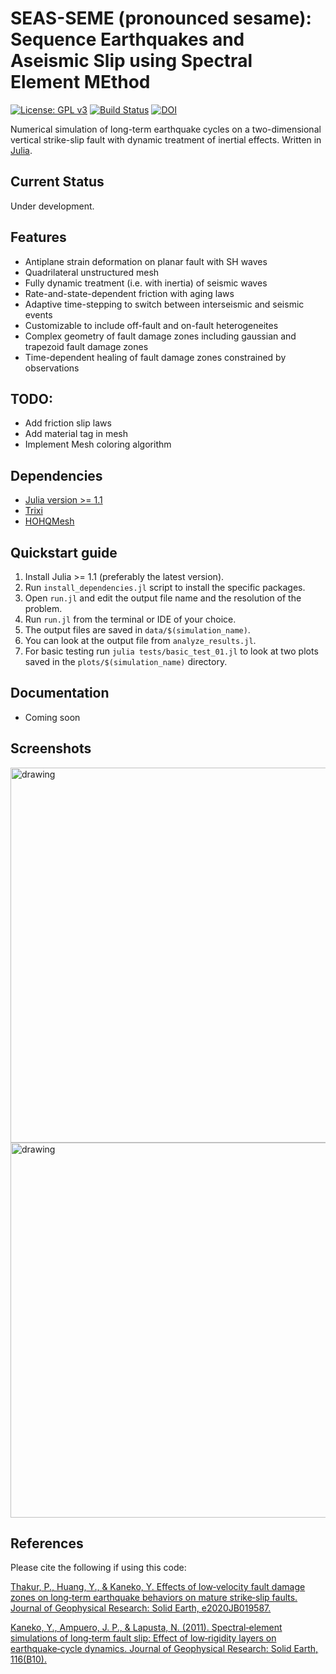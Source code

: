 # SEAS-SEME (pronounced sesame): Sequence Earthquakes and Aseismic Slip using Spectral Element MEthod


[![License: GPL v3](https://img.shields.io/badge/License-GPLv3-blue.svg)](https://www.gnu.org/licenses/gpl-3.0) [![Build Status](https://travis-ci.com/thehalfspace/Spear.svg?branch=master)](https://travis-ci.com/thehalfspace/Spear) [![DOI](https://zenodo.org/badge/296673471.svg)](https://zenodo.org/badge/latestdoi/296673471)


Numerical simulation of long-term earthquake cycles on a two-dimensional vertical strike-slip fault with dynamic treatment of inertial effects. Written in [Julia](https://julialang.org).

## Current Status
Under development.

## Features
- Antiplane strain deformation on planar fault with SH waves
- Quadrilateral unstructured mesh 
- Fully dynamic treatment (i.e. with inertia) of seismic waves
- Rate-and-state-dependent friction with aging laws 
- Adaptive time-stepping to switch between interseismic and seismic events
- Customizable to include off-fault and on-fault heterogeneites
- Complex geometry of fault damage zones including gaussian and trapezoid fault damage zones
- Time-dependent healing of fault damage zones constrained by observations

## TODO:
- Add friction slip laws
- Add material tag in mesh
- Implement Mesh coloring algorithm

## Dependencies
- [Julia version >= 1.1](https://julialang.org)
- [Trixi](https://github.com/trixi-framework/Trixi.jl)
- [HOHQMesh](https://github.com/trixi-framework/HOHQMesh.jl)

## Quickstart guide
1. Install Julia >= 1.1 (preferably the latest version).
2. Run `install_dependencies.jl` script to install the specific packages.
3. Open `run.jl` and edit the output file name and the resolution of the problem.
4. Run `run.jl` from the terminal or IDE of your choice.
5. The output files are saved in `data/$(simulation_name)`.
6. You can look at the output file from `analyze_results.jl`.
7. For basic testing run `julia tests/basic_test_01.jl` to look at two plots saved in the `plots/$(simulation_name)` directory.

## Documentation
- Coming soon

## Screenshots
<img src="https://github.com/thehalfspace/Spear/blob/master/plots/example/cumulative_slip.png" alt="drawing" width="600"/>
<img src="https://github.com/thehalfspace/Spear/blob/master/plots/example/Vfmax01.png" alt="drawing" width="600"/>


## References
Please cite the following if using this code:

[Thakur, P., Huang, Y., & Kaneko, Y. Effects of low‐velocity fault damage zones on long‐term earthquake behaviors on mature strike‐slip faults. Journal of Geophysical Research: Solid Earth, e2020JB019587.](https://agupubs.onlinelibrary.wiley.com/doi/full/10.1029/2020JB019587)

[Kaneko, Y., Ampuero, J. P., & Lapusta, N. (2011). Spectral‐element simulations of long‐term fault slip: Effect of low‐rigidity layers on earthquake‐cycle dynamics. Journal of Geophysical Research: Solid Earth, 116(B10).](https://agupubs.onlinelibrary.wiley.com/doi/full/10.1029/2011JB008395)
